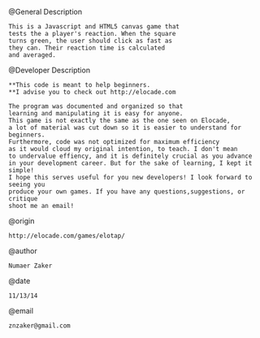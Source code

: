 @General Description   
         
	This is a Javascript and HTML5 canvas game that
	tests the a player's reaction. When the square
	turns green, the user should click as fast as 
	they can. Their reaction time is calculated
	and averaged.

@Developer Description

	**This code is meant to help beginners.
	**I advise you to check out http://elocade.com

	The program was documented and organized so that 
	learning and manipulating it is easy for anyone. 
	This game is not exactly the same as the one seen on Elocade, 
	a lot of material was cut down so it is easier to understand for beginners. 
	Furthermore, code was not optimized for maximum efficiency 
	as it would cloud my original intention, to teach. I don't mean 
	to undervalue effiency, and it is definitely crucial as you advance 
	in your development career. But for the sake of learning, I kept it simple!
	I hope this serves useful for you new developers! I look forward to seeing you 
	produce your own games. If you have any questions,suggestions, or critique 
	shoot me an email!

@origin 

	http://elocade.com/games/elotap/

@author

	Numaer Zaker

@date

	11/13/14

@email 

	znzaker@gmail.com
